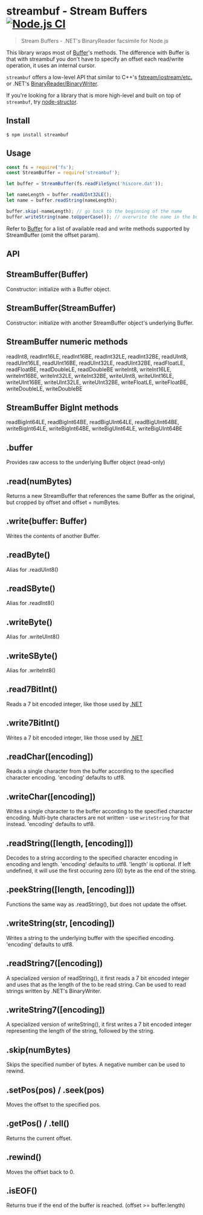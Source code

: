 # streambuf - Stream Buffers [![Node.js CI](https://github.com/Wiiseguy/node-streambuf/actions/workflows/node.js.yml/badge.svg)](https://github.com/Wiiseguy/node-streambuf/actions/workflows/node.js.yml)
> Stream Buffers - .NET's BinaryReader facsimile for Node.js

This library wraps most of [Buffer](https://nodejs.org/api/buffer.html)'s methods. The difference with Buffer is that with streambuf you don't have to specify an offset each read/write operation, it uses an internal cursor. 

`streambuf` offers a low-level API that similar to C++'s [fstream/iostream/etc.](https://www.cplusplus.com/reference/iolibrary/) or .NET's [BinaryReader/BinaryWriter](https://docs.microsoft.com/en-us/dotnet/api/system.io).

If you're looking for a library that is more high-level and built on top of `streambuf`, try [node-structor](./node-structor).

## Install

```
$ npm install streambuf
```


## Usage

```js
const fs = require('fs');
const StreamBuffer = require('streambuf');

let buffer = StreamBuffer(fs.readFileSync('hiscore.dat'));

let nameLength = buffer.readUInt32LE();
let name = buffer.readString(nameLength);

buffer.skip(-nameLength); // go back to the beginning of the name
buffer.writeString(name.toUpperCase()); // overwrite the name in the buffer with something else

```

Refer to [Buffer](https://nodejs.org/api/buffer.html) for a list of available read and write methods supported by StreamBuffer (omit the offset param).

## API

StreamBuffer(Buffer)
---
Constructor: initialize with a Buffer object.

StreamBuffer(StreamBuffer)
--- 
Constructor: initialize with another StreamBuffer object's underlying Buffer.

StreamBuffer numeric methods
---
readInt8, readInt16LE, readInt16BE, readInt32LE, readInt32BE, readUInt8, readUInt16LE, readUInt16BE, readUInt32LE, readUInt32BE, readFloatLE, readFloatBE, readDoubleLE, readDoubleBE
writeInt8, writeInt16LE, writeInt16BE, writeInt32LE, writeInt32BE, writeUInt8, writeUInt16LE, writeUInt16BE, writeUInt32LE, writeUInt32BE, writeFloatLE, writeFloatBE, writeDoubleLE, writeDoubleBE

StreamBuffer BigInt methods
---
readBigInt64LE, readBigInt64BE, readBigUInt64LE, readBigUInt64BE,
writeBigInt64LE, writeBigInt64BE, writeBigUInt64LE, writeBigUInt64BE

.buffer
---
Provides raw access to the underlying Buffer object (read-only)

.read(numBytes)
---
Returns a new StreamBuffer that references the same Buffer as the original, but cropped by offset and offset + numBytes.

.write(buffer: Buffer)
---
Writes the contents of another Buffer.

.readByte()
---
Alias for .readUInt8()

.readSByte()
---
Alias for .readInt8()

.writeByte()
---
Alias for .writeUInt8()

.writeSByte()
---
Alias for .writeInt8()

.read7BitInt()
---
Reads a 7 bit encoded integer, like those used by [.NET](https://msdn.microsoft.com/en-us/library/system.io.binarywriter.write7bitencodedint(v=vs.110).aspx)

.write7BitInt()
---
Writes a 7 bit encoded integer, like those used by [.NET](https://msdn.microsoft.com/en-us/library/system.io.binarywriter.write7bitencodedint(v=vs.110).aspx)

.readChar([encoding])
---
Reads a single character from the buffer according to the specified character encoding.
'encoding' defaults to utf8.

.writeChar([encoding])
---
Writes a single character to the buffer according to the specified character encoding. Multi-byte characters are not written - use `writeString` for that instead.
'encoding' defaults to utf8.

.readString([length, [encoding]])
---
Decodes to a string according to the specified character encoding in encoding and length.
'encoding' defaults to utf8.
'length' is optional. If left undefined, it will use the first occuring zero (0) byte as the end of the string.

.peekString([length, [encoding]])
---
Functions the same way as .readString(), but does not update the offset.

.writeString(str, [encoding])
---
Writes a string to the underlying buffer with the specified encoding.
'encoding' defaults to utf8.

.readString7([encoding])
---
A specialized version of readString(), it first reads a 7 bit encoded integer and uses that as the length of the to be read string. Can be used to read strings written by .NET's BinaryWriter.

.writeString7([encoding])
---
A specialized version of writeString(), it first writes a 7 bit encoded integer representing the length of the string, followed by the string. 

.skip(numBytes)
---
Skips the specified number of bytes. A negative number can be used to rewind.

.setPos(pos) / .seek(pos)
---
Moves the offset to the specified pos.

.getPos() / .tell()
---
Returns the current offset.

.rewind()
---
Moves the offset back to 0.

.isEOF()
---
Returns true if the end of the buffer is reached. (offset >= buffer.length)

